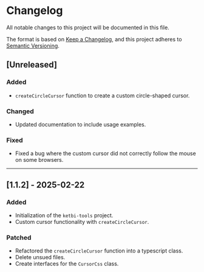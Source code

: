 # Changelog

All notable changes to this project will be documented in this file.

The format is based on [Keep a Changelog](https://keepachangelog.com/en/1.0.0/), and this project adheres to [Semantic Versioning](https://semver.org/).

## [Unreleased]

### Added
- `createCircleCursor` function to create a custom circle-shaped cursor.

### Changed
- Updated documentation to include usage examples.

### Fixed
- Fixed a bug where the custom cursor did not correctly follow the mouse on some browsers.
_____









## [1.1.2] - 2025-02-22
### Added
- Initialization of the `ketbi-tools` project.
- Custom cursor functionality with `createCircleCursor`.
### Patched
- Refactored the `createCircleCursor` function into a typescript class.
- Delete unsued files.
- Create interfaces for the `CursorCss` class.

